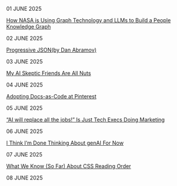 01 JUNE 2025

[How NASA is Using Graph Technology and LLMs to Build a People Knowledge Graph](https://memgraph.com/blog/nasa-memgraph-people-knowledge-graph)

02 JUNE 2025

[Progressive JSON(by Dan Abramov)](https://overreacted.io/progressive-json/)

03 JUNE 2025

[My AI Skeptic Friends Are All Nuts](https://fly.io/blog/youre-all-nuts/)

04 JUNE 2025

[Adopting Docs-as-Code at Pinterest](https://medium.com/pinterest-engineering/adopting-docs-as-code-at-pinterest-4f18ad169c25)

05 JUNE 2025

[“AI will replace all the jobs!” Is Just Tech Execs Doing Marketing](https://sparktoro.com/blog/ai-will-replace-all-the-jobs-is-just-tech-execs-doing-marketing/)

06 JUNE 2025

[I Think I’m Done Thinking About genAI For Now](https://blog.glyph.im/2025/06/i-think-im-done-thinking-about-genai-for-now.html)

07 JUNE 2025

[What We Know (So Far) About CSS Reading Order](https://css-tricks.com/what-we-know-so-far-about-css-reading-order/)

08 JUNE 2025

[](https://blog.logrocket.com/claude-web-app/)